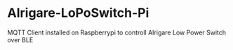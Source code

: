 # AIrigare-LoPoSwitch-Pi

MQTT Client installed on Raspberrypi to controll AIrigare Low Power Switch over BLE
